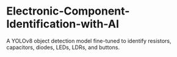 # Electronic-Component-Identification-with-AI
A YOLOv8 object detection model fine-tuned to identify resistors, capacitors, diodes, LEDs, LDRs, and buttons.
